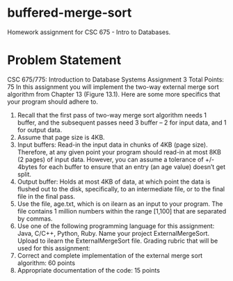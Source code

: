 # buffered-merge-sort
Homework assignment for CSC 675 - Intro to Databases.

# Problem Statement
CSC 675/775: Introduction to Database Systems Assignment 3
Total Points: 75
In this assignment you will implement the two-way external merge sort algorithm from Chapter 13 (Figure 13.1). Here are some more specifics that your program should adhere to.
1. Recall that the first pass of two-way merge sort algorithm needs 1 buffer, and the subsequent passes need 3 buffer – 2 for input data, and 1 for output data.
2. Assume that page size is 4KB.
3. Input buffers: Read-in the input data in chunks of 4KB (page size). Therefore, at any given point your program should read-in at most 8KB (2 pages) of input data. However, you can assume a tolerance of +/- 4bytes for each buffer to ensure that an entry (an age value) doesn’t get split.
4. Output buffer: Holds at most 4KB of data, at which point the data is flushed out to the disk, specifically, to an intermediate file, or to the final file in the final pass.
5. Use the file, age.txt, which is on ilearn as an input to your program. The file contains 1 million numbers within the range [1,100] that are separated by commas.
6. Use one of the following programming language for this assignment: Java, C/C++, Python, Ruby. Name your project ExternalMergeSort. Upload to ilearn the ExternalMergeSort file.
Grading rubric that will be used for this assignment:
1. Correct and complete implementation of the external merge sort algorithm: 60 points
2. Appropriate documentation of the code: 15 points
